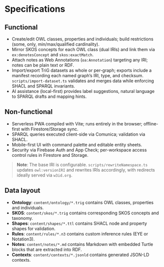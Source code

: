 # Specifications

## Functional

- Create/edit OWL classes, properties and individuals; build restrictions (some, only, min/max/qualified cardinality).
- Mirror SKOS concepts for each OWL class (dual IRIs) and link them via `ex:denotesConcept` and `skos:exactMatch`.
- Attach notes as Web Annotations (`oa:Annotation`) targeting any IRI; notes can be plain text or RDF.
- Import/export TriG datasets as whole or per-graph; exports include a manifest recording each named graph’s IRI, type, and checksum. `scripts/import-dataset.ts` validates and merges data while enforcing SHACL and SPARQL invariants.
- AI assistance (local-first) provides label suggestions, natural language to SPARQL drafts and mapping hints.

## Non-functional

- Serverless PWA compiled with Vite; runs entirely in the browser; offline-first with Firestore/Storage sync.
- SPARQL queries executed client-side via Comunica; validation via SHACL.
- Mobile-first UI with command palette and editable entity sheets.
- Security via Firebase Auth and App Check; per-workspace access control rules in Firestore and Storage.

> **Note**: The base IRI is configurable. `scripts/rewriteNamespace.ts` updates `owl:versionIRI` and rewrites IRIs accordingly, with redirects ideally served via `w3id.org`.

## Data layout

- **Ontology**: `content/ontology/*.trig` contains OWL classes, properties and individuals.
- **SKOS**: `content/skos/*.trig` contains corresponding SKOS concepts and taxonomy.
- **Shapes**: `content/shapes/*.ttl` contains SHACL node and property shapes for validation.
- **Rules**: `content/rules/*.n3` contains custom inference rules (EYE or Notation3).
- **Notes**: `content/notes/*.md` contains Markdown with embedded Turtle blocks that are extracted into RDF.
- **Contexts**: `content/contexts/*.jsonld` contains generated JSON-LD contexts.
